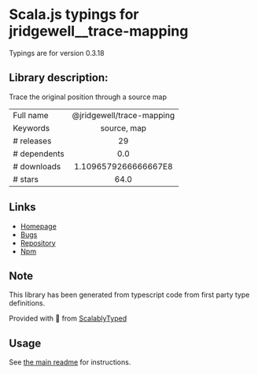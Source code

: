 
# Scala.js typings for jridgewell__trace-mapping

Typings are for version 0.3.18

## Library description:
Trace the original position through a source map

|                    |                 |
| ------------------ | :-------------: |
| Full name          | @jridgewell/trace-mapping |
| Keywords           | source, map |
| # releases         | 29 |
| # dependents       | 0.0 |
| # downloads        | 1.1096579266666667E8 |
| # stars            | 64.0 |

## Links
- [Homepage](https://github.com/jridgewell/trace-mapping#readme)
- [Bugs](https://github.com/jridgewell/trace-mapping/issues)
- [Repository](https://github.com/jridgewell/trace-mapping)
- [Npm](https://www.npmjs.com/package/%40jridgewell%2Ftrace-mapping)
    


## Note
This library has been generated from typescript code from first party type definitions.

Provided with :purple_heart: from [ScalablyTyped](https://github.com/oyvindberg/ScalablyTyped)

## Usage
See [the main readme](../../readme.md) for instructions.


